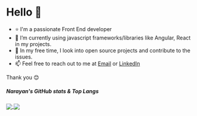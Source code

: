 # Hello 👋

- ⭐ I'm a passionate Front End developer
- 🌱 I’m currently using javascript frameworks/libraries like Angular, React in my projects.
- 💞️ In my free time, I look into open source projects and contribute to the issues.
- 📫 Feel free to reach out to me at [Email](mailto:narayandeshmukh16@gmail.com) or [LinkedIn](https://www.linkedin.com/in/narayand16)

Thank you 😊

##### Narayan's GitHub stats & Top Langs

<a href="https://github.com/narayand16">
  <img align="center" src="https://github-readme-stats.vercel.app/api?username=narayand16&hide=issues&count_private=true&show_icons=true" />
</a>

<a href="https://github.com/narayand16">
  <img align="center" src="https://github-readme-stats.vercel.app/api/top-langs/?username=narayand16&layout=compact&langs_count=8" />
</a>


<!---
narayand16/narayand16 is a ✨ special ✨ repository because its `README.md` (this file) appears on your GitHub profile.
You can click the Preview link to take a look at your changes.
--->
